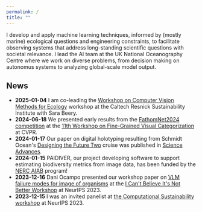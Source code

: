 ```yaml
---
permalink: /
title: ""
---
```


I develop and apply machine learning techniques, informed by (mostly marine) ecological questions and engineering constraints, to facilitate observing systems that address long-standing scientific questions with societal relevance. I lead the AI team at the UK National Oceanography Centre where we work on diverse problems, from decision making on autonomus systems to analyzing global-scale model output. 

## News
- **2025-01-04** I am co-leading the [Workshop on Computer Vision Methods for Ecology](https://cv4ecology.caltech.edu/) workshop at the Caltech Resnick Sustainability Institute with Sara Beery. 
- **2024-06-18** We presented early results from the [FathomNet2024 competition](https://github.com/fathomnet/fgvc-comp-2024) at the [11th Workshop on Fine-Grained Visual Categorization](https://sites.google.com/view/fgvc11/home?authuser=0) at CVPR. 
- **2024-01-17** Our paper on digital holotyping resulting from Schmidt Ocean's [Designing the Future Two](https://schmidtocean.org/cruise/designing-the-future-2/) cruise was published in [Science Advances](https://www.science.org/doi/full/10.1126/sciadv.adj4960#acknowledgments). 
- **2024-01-15** PAIDIVER, our project developing software to support estimating biodiversity metrics from image data, has been funded by the [NERC AIAB](https://www.ukri.org/opportunity/tools-for-automating-image-analysis-for-biodiversity-monitoring/) program! 
- **2023-12-16** Dani Ocampo presented our workshop paper on [VLM failure modes for image of organisms](https://openreview.net/forum?id=C0jJAbMMub) at the [I Can't Believe It's Not Better Workshop](https://sites.google.com/view/icbinb-2023) at NeurIPS 2023.  
- **2023-12-15** I was an invited panelist at [the Computational Sustainability workshop](https://www.compsust.net/compsust-2023/) at NeurIPS 2023.